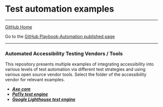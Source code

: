 # Test automation examples

---

[GitHub Home](../Dev-Automation/)

Go to the [GitHub Playbook-Automation published page](https://section508coordinators.github.io/Dev-Automation/)

---

### Automated Accessibility Testing Vendors / Tools

This repository presents multiple examples of integrating accessibility into various levels of test automation via different test strategies and using various open source vendor tools. Select the folder of the accessibility vendor for relevant examples.

  * ***[Axe core](/examples/axe-core)***    
  * ***[Pa11y test engine](/examples/pa11y)***
  * ***[Google Lighthouse test engine](/examples/lighthouse)***

